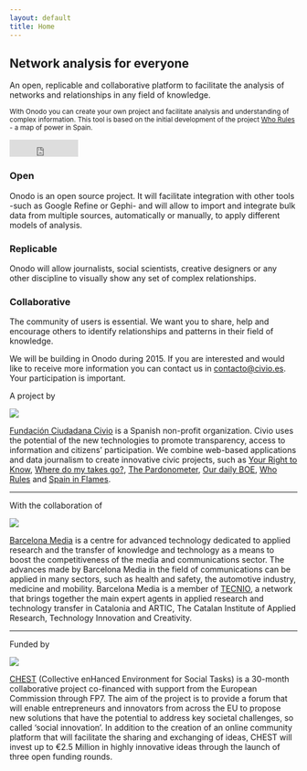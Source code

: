 ```yaml
---
layout: default
title: Home
---
```


<div class="jumbotron">
  <div class="container">
    <div class="row">
      <div class="col-md-8 col-md-offset-2 text-center">
        <h2>Network analysis for everyone</h2>
        <p>An open, replicable and collaborative platform to facilitate the analysis of networks and relationships in any field of knowledge.</p>
        <p><small>With Onodo you can create your own project and facilitate analysis and understanding of complex information. This tool is based on the initial development of the project <a href="http://quienmanda.es" target="_blank" title="Who Rules">Who Rules</a> - a map of power in Spain.</small></p>
        <iframe src="https://ghbtns.com/github-btn.html?user=civio&repo=onodo.org&type=star&count=true&size=large" frameborder="0" scrolling="0" width="120px" height="30px"></iframe>
      </div>
    </div>
  </div>
</div>

<div class="main-description container">
  <div class="row">
    <div class="main-description-item col-md-4">
      <span class="icon icon-abierta"></span>
      <h3>Open</h3>
      <p>Onodo is an open source project. It will facilitate integration with other tools -such as Google Refine or Gephi- and will allow to import and integrate bulk data from multiple sources, automatically or manually, to apply different models of analysis.</p>
    </div>
    <div class="main-description-item col-md-4">
      <span class="icon icon-replicable"></span>
      <h3>Replicable</h3>
      <p>Onodo will allow journalists, social scientists, creative designers or any other discipline to visually show any set of complex relationships.</p>
   </div>
    <div class="main-description-item col-md-4">
      <span class="icon icon-colaborativa"></span>
      <h3>Collaborative</h3>
      <p>The community of users is essential. We want you to share, help and encourage others to identify relationships and patterns in their field of knowledge.</p>
    </div>
  </div>
  <div class="row text-center">
    <div class="well">We will be building in Onodo during 2015. If you are interested and would like to receive more information you can contact us in <a href="mailto:contacto@civio.es">contacto@civio.es</a>. Your participation is important.
    </div>
  </div>
</div>

<div class="partners">
  <div class="container">
    <div class="row">
      <div class="col-md-6 col-md-offset-3">
        <p class="partners-title">A project by</p>
        <a href="http://www.civio.es" class="icon" target="_blank" title="Fundación Ciudadana Civio"><img src="{{ site.baseurl }}/public/img/logo-civio.png"></a>
        <p class="partner"><a href="http://www.civio.es" target="_blank" title="Fundación Ciudadana Civio">Fundación Ciudadana Civio</a> is a Spanish non-profit organization. Civio uses the potential of the new technologies to promote transparency, access to information and citizens’ participation. We combine web-based applications and data journalism to create innovative civic projects, such as <a href="http://tuderechoasaber.es/" target="_blank" title="Your Right to Know">Your Right to Know</a>, <a href="http://dondevanmisimpuestos.es/" target="_blank" title="Where do my takes go?">Where do my takes go?</a>, <a href="http://www.elindultometro.es/index.html" target="_blank" title="The Pardonometer">The Pardonometer</a>, <a href="http://elboenuestrodecadadia.com/" target="_blank" title="Our daily BOE">Our daily BOE</a>, <a href="http://quienmanda.es" target="_blank" title="Who Rules">Who Rules</a> and <a href="http://www.espanaenllamas.es/" target="_blank" title="Spain in Flames">Spain in Flames</a>.</p>
      </div>
    </div>
    <hr>
    <div class="row">
      <div class="col-md-6 col-md-offset-3">
        <p class="partners-title">With the collaboration of</p>
        <a href="http://www.barcelonamedia.org" class="icon" target="_blank" title="Barcelona Media"><img src="{{ site.baseurl }}/public/img/logo-barcelonamedia.png"></a>
        <p class="partner"><a href="http://www.barcelonamedia.org" target="_blank" title="Barcelona Media">Barcelona Media</a> is a centre for advanced technology dedicated to applied research and the transfer of knowledge and technology as a means to boost the competitiveness of the media and communications sector. The advances made by Barcelona Media in the field of communications can be applied in many sectors, such as health and safety, the automotive industry, medicine and mobility. Barcelona Media is a member of <a href="http://accio.gencat.cat/cat/innovacio-tecnologica/tecnio/index.jsp" target="_blank" title="TECNIO">TECNIO</a>, a network that brings together the main expert agents in applied research and technology transfer in Catalonia and ARTIC, The Catalan Institute of Applied Research, Technology Innovation and Creativity.</p>
      </div>
    </div>
    <hr>
    <div class="row">
      <div class="col-md-6 col-md-offset-3">
        <p class="partners-title">Funded by</p>
        <a href="http://www.chest-project.eu/" class="icon" target="_blank" title="CHEST (Collective enHanced Environment for Social Tasks)"><img src="{{ site.baseurl }}/public/img/logo-chest.png"></a>
        <p class="partner"><a href="http://www.chest-project.eu/" target="_blank" title="CHEST (Collective enHanced Environment for Social Tasks)">CHEST</a> (Collective enHanced Environment for Social Tasks) is a 30-month collaborative project co-financed with support from the European Commission through FP7. The aim of the project is to provide a forum that will enable entrepreneurs and innovators from across the EU to propose new solutions that have the potential to address key societal challenges, so called ‘social innovation’. In addition to the creation of an online community platform that will facilitate the sharing and exchanging of ideas, CHEST will invest up to €2.5 Million in highly innovative ideas through the launch of three open funding rounds.</p>
      </div>
    </div>
  </div>
</div>
